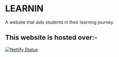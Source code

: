 # LEARNIN
A website that aids students in their learning journey.
## This website is hosted over:-
[![Netlify Status](https://api.netlify.com/api/v1/badges/8e6c936b-a8cf-4355-94fe-251430422980/deploy-status)](https://app.netlify.com/sites/learnin/deploys)
